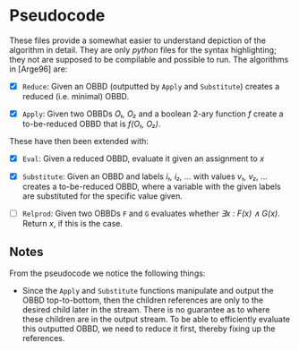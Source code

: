 # Pseudocode
These files provide a somewhat easier to understand depiction of the algorithm
in detail. They are only _python_ files for the syntax highlighting; they not
are supposed to be compilable and possible to run. The algorithms in [Arge96]
are:

- [X] `Reduce`: Given an OBBD (outputted by `Apply` and `Substitute`) creates a
                reduced (i.e. minimal) OBBD.

- [X] `Apply`: Given two OBBDs _O₁, O₂_ and a boolean 2-ary function _f_ create
               a to-be-reduced OBBD that is _f(O₁, O₂)_.

These have then been extended with:

- [X] `Eval`: Given a reduced OBBD, evaluate it given an assignment to _x_

- [X] `Substitute`: Given an OBBD and labels _i₁, i₂, ..._ with values _v₁, v₂,
                    ..._ creates a to-be-reduced OBBD, where a variable with the
                    given labels are substituted for the specific value given.

- [ ] `Relprod`: Given two OBBDs `F` and `G` evaluates whether _∃x : F(x) ∧ G(x)_.
                 Return _x_, if this is the case.

## Notes
From the pseudocode we notice the following things:

- Since the `Apply` and `Substitute` functions manipulate and output the OBBD
  top-to-bottom, then the children references are only to the desired child
  later in the stream. There is no guarantee as to where these children are in
  the output stream. To be able to efficiently evaluate this outputted OBBD, we
  need to reduce it first, thereby fixing up the references.
